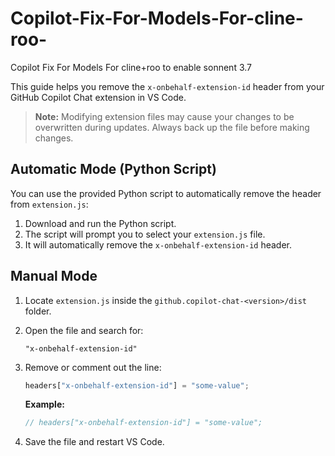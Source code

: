 # Copilot-Fix-For-Models-For-cline-roo-
Copilot Fix For Models For cline+roo to enable sonnent 3.7

This guide helps you remove the `x-onbehalf-extension-id` header from your GitHub Copilot Chat extension in VS Code.

> **Note:** Modifying extension files may cause your changes to be overwritten during updates. Always back up the file before making changes.

## Automatic Mode (Python Script)

You can use the provided Python script to automatically remove the header from `extension.js`:

1.  Download and run the Python script.
2.  The script will prompt you to select your `extension.js` file.
3.  It will automatically remove the `x-onbehalf-extension-id` header.

## Manual Mode

1.  Locate `extension.js` inside the `github.copilot-chat-<version>/dist` folder.
2.  Open the file and search for:
    ```plaintext
    "x-onbehalf-extension-id"
    ```
3.  Remove or comment out the line:
    ```javascript
    headers["x-onbehalf-extension-id"] = "some-value";
    ```

    **Example:**
    ```javascript
    // headers["x-onbehalf-extension-id"] = "some-value";
    ```
4.  Save the file and restart VS Code.
